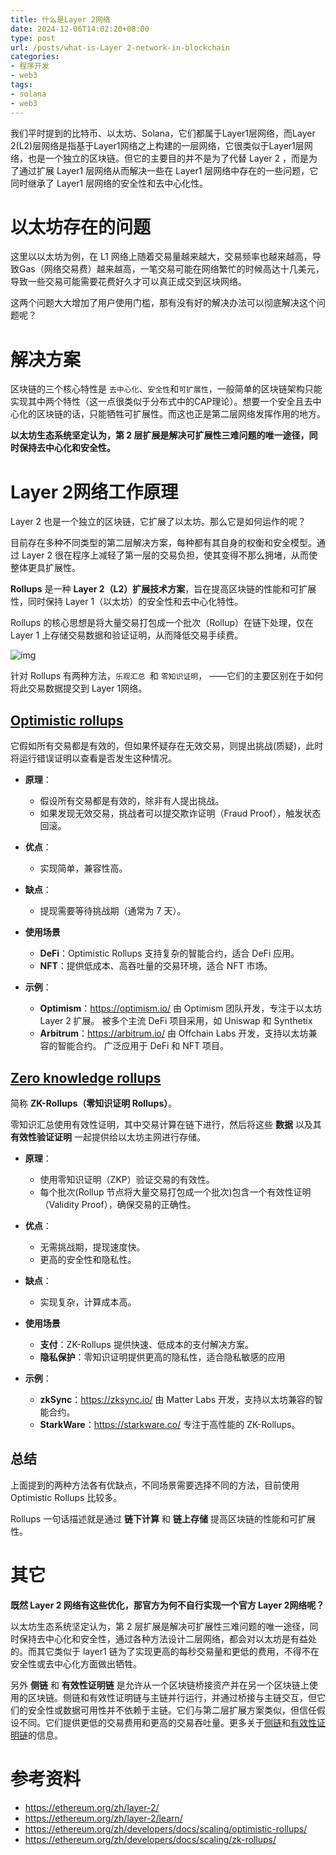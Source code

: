 ```yaml
---
title: 什么是Layer 2网络
date: 2024-12-06T14:02:20+08:00
type: post
url: /posts/what-is-Layer 2-network-in-blockchain
categories:
- 程序开发
- web3
tags:
- solana
- web3
---
```




我们平时提到的比特币、以太坊、Solana，它们都属于Layer1层网络，而Layer 2(L2)层网络是指基于Layer1网络之上构建的一层网络，它很类似于Layer1层网络，也是一个独立的区块链。但它的主要目的并不是为了代替 Layer 2 ，而是为了通过扩展 Layer1 层网络从而解决一些在 Layer1 层网络中存在的一些问题，它同时继承了 Layer1 层网络的安全性和去中心化性。

# 以太坊存在的问题

这里以以太坊为例，在 L1 网络上随着交易量越来越大，交易频率也越来越高，导致Gas（网络交易费）越来越高，一笔交易可能在网络繁忙的时候高达十几美元，导致一些交易可能需要花费好久才可以真正成交到区块网络。

这两个问题大大增加了用户使用门槛，那有没有好的解决办法可以彻底解决这个问题呢？

# 解决方案

区块链的三个核心特性是 `去中心化`、`安全性`和`可扩展性`，一般简单的区块链架构只能实现其中两个特性（这一点很类似于分布式中的CAP理论）。想要一个安全且去中心化的区块链的话，只能牺牲可扩展性。而这也正是第二层网络发挥作用的地方。

**以太坊生态系统坚定认为，第 2 层扩展是解决可扩展性三难问题的唯一途径，同时保持去中心化和安全性。**

# Layer 2网络工作原理

Layer 2 也是一个独立的区块链，它扩展了以太坊。那么它是如何运作的呢？

目前存在多种不同类型的第二层解决方案，每种都有其自身的权衡和安全模型。通过 Layer 2 很在程序上减轻了第一层的交易负担，使其变得不那么拥堵，从而使整体更具扩展性。

**Rollups** 是一种 **Layer 2（L2）扩展技术方案**，旨在提高区块链的性能和可扩展性，同时保持 Layer 1（以太坊）的安全性和去中心化特性。

Rollups 的核心思想是将大量交易打包成一个批次（Rollup）在链下处理，仅在 Layer 1 上存储交易数据和验证证明，从而降低交易手续费。

![img](https://blog--static.oss-cn-shanghai.aliyuncs.com/uploads/2025/layer2-network.webp)

针对 Rollups 有两种方法，`乐观汇总 `和 `零知识证明`， ——它们的主要区别在于如何将此交易数据提交到 Layer 1网络。

## [Optimistic rollups](https://ethereum.org/developers/docs/scaling/optimistic-rollups/)

它假如所有交易都是有效的，但如果怀疑存在无效交易，则提出挑战(质疑)，此时将运行错误证明以查看是否发生这种情况。

- **原理**：

  - 假设所有交易都是有效的，除非有人提出挑战。
  - 如果发现无效交易，挑战者可以提交欺诈证明（Fraud Proof），触发状态回滚。

- **优点**：

  - 实现简单，兼容性高。

- **缺点**：

  - 提现需要等待挑战期（通常为 7 天）。

- **使用场景**
  - **DeFi**：Optimistic Rollups 支持复杂的智能合约，适合 DeFi 应用。
  - **NFT**：提供低成本、高吞吐量的交易环境，适合 NFT 市场。
  
- **示例**：

  - **Optimism**：https://optimism.io/ 由 Optimism 团队开发，专注于以太坊 Layer 2 扩展。 被多个主流 DeFi 项目采用，如 Uniswap 和 Synthetix
  - **Arbitrum**：https://arbitrum.io/  由 Offchain Labs 开发，支持以太坊兼容的智能合约。 广泛应用于 DeFi 和 NFT 项目。

## [Zero knowledge rollups](https://ethereum.org/developers/docs/scaling/zk-rollups/)

简称 **ZK-Rollups（零知识证明 Rollups）**。

零知识汇总使用有效性证明，其中交易计算在链下进行，然后将这些 **数据** 以及其 **有效性验证证明** 一起提供给以太坊主网进行存储。

- **原理**：
  - 使用零知识证明（ZKP）验证交易的有效性。
  - 每个批次(Rollup 节点将大量交易打包成一个批次)包含一个有效性证明（Validity Proof），确保交易的正确性。
  
- **优点**：
  - 无需挑战期，提现速度快。
  - 更高的安全性和隐私性。
  
- **缺点**：
  - 实现复杂，计算成本高。
  
- **使用场景**
  - **支付**：ZK-Rollups 提供快速、低成本的支付解决方案。
  - **隐私保护**：零知识证明提供更高的隐私性，适合隐私敏感的应用
  
- **示例**：
  - **zkSync**：https://zksync.io/ 由 Matter Labs 开发，支持以太坊兼容的智能合约。
  - **StarkWare**：https://starkware.co/ 专注于高性能的 ZK-Rollups。

## 总结

上面提到的两种方法各有优缺点，不同场景需要选择不同的方法，目前使用 Optimistic Rollups 比较多。

Rollups 一句话描述就是通过 **链下计算** 和 **链上存储** 提高区块链的性能和可扩展性。

# 其它

**既然 Layer 2 网络有这些优化，那官方为何不自行实现一个官方 Layer 2网络呢？** 

以太坊生态系统坚定认为，第 2 层扩展是解决可扩展性三难问题的唯一途径，同时保持去中心化和安全性，通过各种方法设计二层网络，都会对以太坊是有益处的。而其它类似于 layer1 链为了实现更高的每秒交易量和更低的费用，不得不在安全性或去中心化方面做出牺牲。

另外 **侧链** 和 **有效性证明链** 是允许从一个区块链桥接资产并在另一个区块链上使用的区块链。侧链和有效性证明链与主链并行运行，并通过桥接与主链交互，但它们的安全性或数据可用性并不依赖于主链。它们与第二层扩展方案类似，但信任假设不同。它们提供更低的交易费用和更高的交易吞吐量。更多关于[侧链](https://ethereum.org/zh/developers/docs/scaling/sidechains/)和[有效性证明链](https://ethereum.org/zh/developers/docs/scaling/validium/)的信息。

# 参考资料

- https://ethereum.org/zh/layer-2/
- https://ethereum.org/zh/layer-2/learn/
- https://ethereum.org/zh/developers/docs/scaling/optimistic-rollups/
- https://ethereum.org/zh/developers/docs/scaling/zk-rollups/

